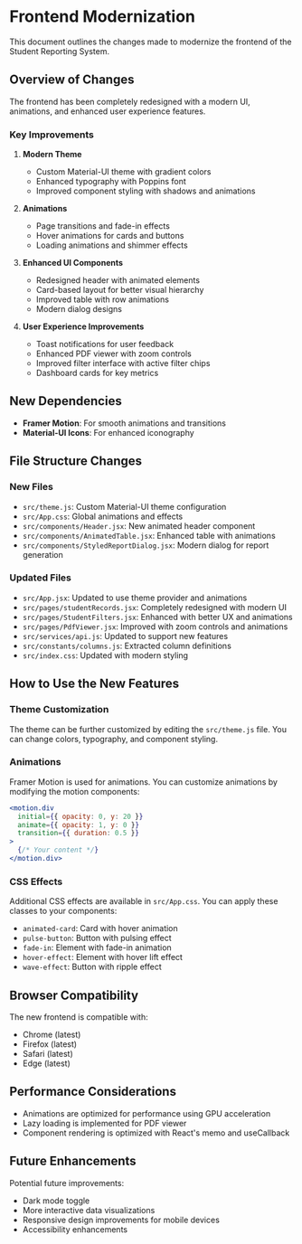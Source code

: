 # Frontend Modernization

This document outlines the changes made to modernize the frontend of the Student Reporting System.

## Overview of Changes

The frontend has been completely redesigned with a modern UI, animations, and enhanced user experience features.

### Key Improvements

1. **Modern Theme**
   - Custom Material-UI theme with gradient colors
   - Enhanced typography with Poppins font
   - Improved component styling with shadows and animations

2. **Animations**
   - Page transitions and fade-in effects
   - Hover animations for cards and buttons
   - Loading animations and shimmer effects

3. **Enhanced UI Components**
   - Redesigned header with animated elements
   - Card-based layout for better visual hierarchy
   - Improved table with row animations
   - Modern dialog designs

4. **User Experience Improvements**
   - Toast notifications for user feedback
   - Enhanced PDF viewer with zoom controls
   - Improved filter interface with active filter chips
   - Dashboard cards for key metrics

## New Dependencies

- **Framer Motion**: For smooth animations and transitions
- **Material-UI Icons**: For enhanced iconography

## File Structure Changes

### New Files

- `src/theme.js`: Custom Material-UI theme configuration
- `src/App.css`: Global animations and effects
- `src/components/Header.jsx`: New animated header component
- `src/components/AnimatedTable.jsx`: Enhanced table with animations
- `src/components/StyledReportDialog.jsx`: Modern dialog for report generation

### Updated Files

- `src/App.jsx`: Updated to use theme provider and animations
- `src/pages/studentRecords.jsx`: Completely redesigned with modern UI
- `src/pages/StudentFilters.jsx`: Enhanced with better UX and animations
- `src/pages/PdfViewer.jsx`: Improved with zoom controls and animations
- `src/services/api.js`: Updated to support new features
- `src/constants/columns.js`: Extracted column definitions
- `src/index.css`: Updated with modern styling

## How to Use the New Features

### Theme Customization

The theme can be further customized by editing the `src/theme.js` file. You can change colors, typography, and component styling.

### Animations

Framer Motion is used for animations. You can customize animations by modifying the motion components:

```jsx
<motion.div
  initial={{ opacity: 0, y: 20 }}
  animate={{ opacity: 1, y: 0 }}
  transition={{ duration: 0.5 }}
>
  {/* Your content */}
</motion.div>
```

### CSS Effects

Additional CSS effects are available in `src/App.css`. You can apply these classes to your components:

- `animated-card`: Card with hover animation
- `pulse-button`: Button with pulsing effect
- `fade-in`: Element with fade-in animation
- `hover-effect`: Element with hover lift effect
- `wave-effect`: Button with ripple effect

## Browser Compatibility

The new frontend is compatible with:
- Chrome (latest)
- Firefox (latest)
- Safari (latest)
- Edge (latest)

## Performance Considerations

- Animations are optimized for performance using GPU acceleration
- Lazy loading is implemented for PDF viewer
- Component rendering is optimized with React's memo and useCallback

## Future Enhancements

Potential future improvements:
- Dark mode toggle
- More interactive data visualizations
- Responsive design improvements for mobile devices
- Accessibility enhancements